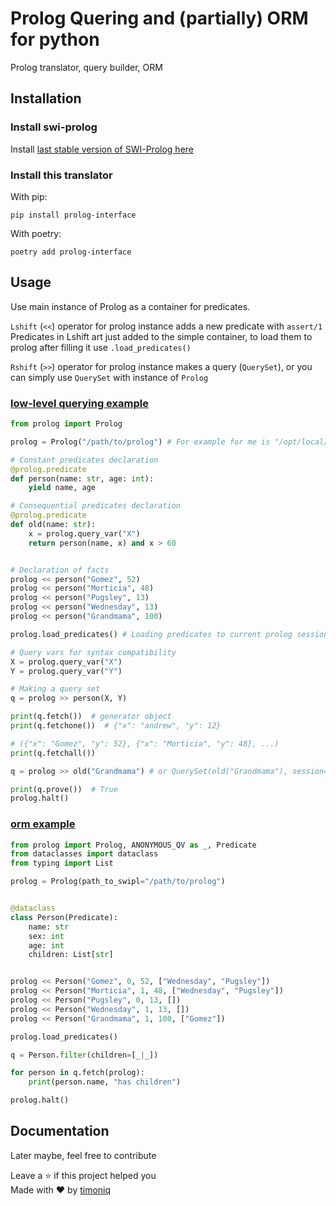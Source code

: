 # Prolog Quering and (partially) ORM for python

Prolog translator, query builder, ORM

## Installation

### Install swi-prolog

Install [last stable version of SWI-Prolog here](https://www.swi-prolog.org/download/stable)

### Install this translator

With pip:

```shell script
pip install prolog-interface
```

With poetry:

```shell script
poetry add prolog-interface
```

## Usage

Use main instance of Prolog as a container for predicates. 

`Lshift` (`<<`) operator for prolog instance adds a new predicate with `assert/1`  
Predicates in Lshift art just added to the simple container, to load them to prolog after filling it use `.load_predicates()` 

`Rshift` (`>>`) operator for prolog instance makes a query (`QuerySet`), or you can simply use `QuerySet` with instance of `Prolog`


### [low-level querying example](./examples/querying.py)

```python
from prolog import Prolog

prolog = Prolog("/path/to/prolog") # For example for me is "/opt/local/lib/swipl/bin/x86_64-darwin/swipl"

# Constant predicates declaration
@prolog.predicate
def person(name: str, age: int):
    yield name, age

# Consequential predicates declaration
@prolog.predicate
def old(name: str):
    x = prolog.query_var("X")
    return person(name, x) and x > 60


# Declaration of facts
prolog << person("Gomez", 52)
prolog << person("Morticia", 48)
prolog << person("Pugsley", 13)
prolog << person("Wednesday", 13)
prolog << person("Grandmama", 100)

prolog.load_predicates() # Loading predicates to current prolog session

# Query vars for syntax compatibility
X = prolog.query_var("X")
Y = prolog.query_var("Y")

# Making a query set
q = prolog >> person(X, Y)

print(q.fetch())  # generator object
print(q.fetchone())  # {"x": "andrew", "y": 12}

# ({"x": "Gomez", "y": 52}, {"x": "Morticia", "y": 48}, ...)
print(q.fetchall())

q = prolog >> old("Grandmama") # or QuerySet(old("Grandmama"), session=prolog)

print(q.prove())  # True
prolog.halt()
```

### [orm example](./examples/orm.py)

```python
from prolog import Prolog, ANONYMOUS_QV as _, Predicate
from dataclasses import dataclass
from typing import List

prolog = Prolog(path_to_swipl="/path/to/prolog")


@dataclass
class Person(Predicate):
    name: str
    sex: int
    age: int
    children: List[str]


prolog << Person("Gomez", 0, 52, ["Wednesday", "Pugsley"])
prolog << Person("Morticia", 1, 48, ["Wednesday", "Pugsley"])
prolog << Person("Pugsley", 0, 13, [])
prolog << Person("Wednesday", 1, 13, [])
prolog << Person("Grandmama", 1, 100, ["Gomez"])

prolog.load_predicates()

q = Person.filter(children=[_|_])

for person in q.fetch(prolog):
    print(person.name, "has children")

prolog.halt()
```

## Documentation

Later maybe, feel free to contribute

Leave a :star: if this project helped you  
Made with :heart: by [timoniq](https://github.com/timoniq)
